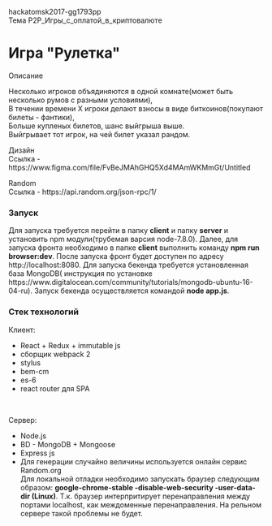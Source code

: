 hackatomsk2017-gg1793pp </br>
Тема P2P_Игры_с_оплатой_в_криптовалюте</br>
# Игра "Рулетка" </br>
<p>Описание</p>
Несколько игроков объядиняются в одной комнате(может быть несколько румов с разными условиями), </br>
В течении времени X игроки делают взносы в виде биткоинов(покупают билеты - фантики), </br>
Больше купленых билетов, шанс выйгрыша выше. </br>
Выйгрывает тот игрок, на чей билет указал рандом. </br></p>
 Дизайн </br>
Ссылка - https://www.figma.com/file/FvBeJMAhGHQ5Xd4MAmWKMmGt/Untitled </br></p>
<p> Random <br>
Ссылка - https://api.random.org/json-rpc/1/ </br>

<h3>Запуск</h3>
Для запуска требуется перейти в папку <strong>client</strong> и папку <strong>server</strong> и установить npm модули(трубемая варсия node-7.8.0). Далее, для запуска фронта необходимо в папке <strong>client</strong> выполнить команду <strong>npm run browser:dev</strong>. После запуска фронт будет доступен по адресу http://localhost:8080. Для запуска бекенда требуется установленная база MongoDB( инструкция по установке https://www.digitalocean.com/community/tutorials/mongodb-ubuntu-16-04-ru). Запуск бекенда осуществляется командой <strong>node app.js</strong>.<br>

<H3>Стек технологий</H3> 
 <p>Клиент:</p>
 <ul>
  <li>React + Redux + immutable js</li>
  <li>сборщик webpack 2</li>
  <li>stylus</li>
  <li>bem-cm</li>
  <li>es-6</li>
  <li>react router для SPA</li>
 </ul><br>

 <p>Сервер:</p> 
  <ul>
 <li>Node.js</li> 
 <li>BD - MongoDB + Mongoose</li>
 <li>Express js</li>
 <li>Для генерации случайно величины используется онлайн сервис Random.org</li>
  Для локальной отладки необходимо запускать браузер следующим образом: <strong> google-chrome-stable -disable-web-security -user-data-dir (Linux)</strong>. Т.к. браузер интерпритирует перенаправления между портами localhost, как междоменные перенаправления. На рельном сервере такой проблемы не будет.
